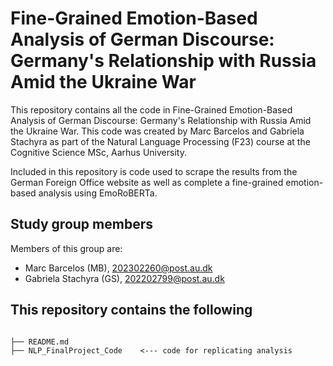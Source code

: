 # Fine-Grained Emotion-Based Analysis of German Discourse: Germany's Relationship with Russia Amid the Ukraine War
This repository contains all the code in Fine-Grained Emotion-Based Analysis of German Discourse: Germany's Relationship with Russia Amid the Ukraine War. This code was created by Marc Barcelos and Gabriela Stachyra as part of the Natural Language Processing (F23) course at the Cognitive Science MSc, Aarhus University. 

Included in this repository is code used to scrape the results from the German Foreign Office website as well as complete a fine-grained emotion-based analysis using EmoRoBERTa. 

## Study group members
Members of this group are: 

- Marc Barcelos (MB), [202302260@post.au.dk](mailto:202302260@post.au.dk)
- Gabriela Stachyra (GS), [202202799@post.au.dk](mailto:202202799@post.au.dk)

## This repository contains the following

```

├── README.md       
├── NLP_FinalProject_Code    <--- code for replicating analysis
